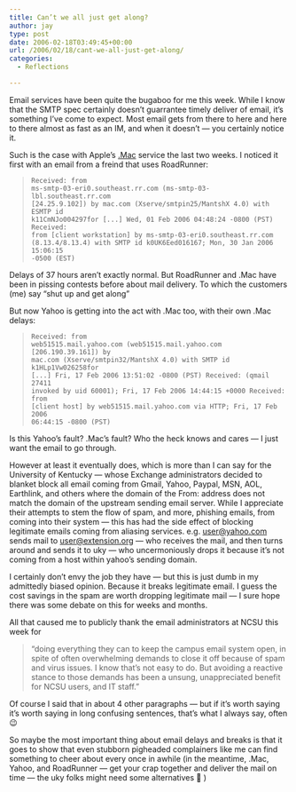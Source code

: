 ```yaml
---
title: Can’t we all just get along?
author: jay
type: post
date: 2006-02-18T03:49:45+00:00
url: /2006/02/18/cant-we-all-just-get-along/
categories:
  - Reflections

---
```

Email services have been quite the bugaboo for me this week. While I know that the SMTP spec certainly doesn’t guarrantee timely deliver of email, it’s something I’ve come to expect. Most email gets from there to here and here to there almost as fast as an IM, and when it doesn’t — you certainly notice it.

Such is the case with Apple’s [.Mac][1] service the last two weeks. I noticed it first with an email from a freind that uses RoadRunner:

> <code class="highlighter-rouge">Received: from ms-smtp-03-eri0.southeast.rr.com (ms-smtp-03-lbl.southeast.rr.com [24.25.9.102]) by mac.com (Xserve/smtpin25/MantshX 4.0) with ESMTP id k11CmNJo004297for [...] Wed, 01 Feb 2006 04:48:24 -0800 (PST) Received: from [client workstation] by ms-smtp-03-eri0.southeast.rr.com (8.13.4/8.13.4) with SMTP id k0UK6Eed016167; Mon, 30 Jan 2006 15:06:15 -0500 (EST)</code>

Delays of 37 hours aren’t exactly normal. But RoadRunner and .Mac have been in pissing contests before about mail delivery. To which the customers (me) say “shut up and get along”

But now Yahoo is getting into the act with .Mac too, with their own .Mac delays:

> <code class="highlighter-rouge">Received: from web51515.mail.yahoo.com (web51515.mail.yahoo.com [206.190.39.161]) by mac.com (Xserve/smtpin32/MantshX 4.0) with SMTP id k1HLp1Vw026258for [...] Fri, 17 Feb 2006 13:51:02 -0800 (PST) Received: (qmail 27411 invoked by uid 60001); Fri, 17 Feb 2006 14:44:15 +0000 Received: from [client host] by web51515.mail.yahoo.com via HTTP; Fri, 17 Feb 2006 06:44:15 -0800 (PST)</code>

Is this Yahoo’s fault? .Mac’s fault? Who the heck knows and cares — I just want the email to go through.

However at least it eventually does, which is more than I can say for the University of Kentucky — whose Exchange administrators decided to blanket block all email coming from Gmail, Yahoo, Paypal, MSN, AOL, Earthlink, and others where the domain of the From: address does not match the domain of the upstream sending email server. While I appreciate their attempts to stem the flow of spam, and more, phishing emails, from coming into their system — this has had the side effect of blocking legitimate emails coming from aliasing services. e.g. user@yahoo.com sends mail to user@extension.org — who receives the mail, and then turns around and sends it to uky — who uncermoniously drops it because it’s not coming from a host within yahoo’s sending domain.

I certainly don’t envy the job they have — but this is just dumb in my admittedly biased opinion. Because it breaks legitimate email. I guess the cost savings in the spam are worth dropping legitimate mail — I sure hope there was some debate on this for weeks and months.

All that caused me to publicly thank the email administrators at NCSU this week for

> “doing everything they can to keep the campus email system open, in spite of often overwhelming demands to close it off because of spam and virus issues. I know that’s not easy to do. But avoiding a reactive stance to those demands has been a unsung, unappreciated benefit for NCSU users, and IT staff.”

Of course I said that in about 4 other paragraphs — but if it’s worth saying it’s worth saying in long confusing sentences, that’s what I always say, often 😉

So maybe the most important thing about email delays and breaks is that it goes to show that even stubborn pigheaded complainers like me can find something to cheer about every once in awhile (in the meantime, .Mac, Yahoo, and RoadRunner — get your crap together and deliver the mail on time — the uky folks might need some alternatives 🙂 )

 [1]: http://www.mac.com